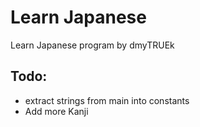 # Learn Japanese
Learn Japanese program by dmyTRUEk



## Todo:
- extract strings from main into constants
- Add more Kanji

